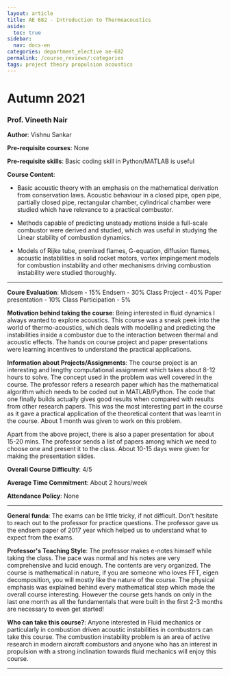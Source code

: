 ```yaml
---
layout: article
title: AE 682 - Introduction to Thermoacoustics
aside:
  toc: true
sidebar:
  nav: docs-en
categories: department_elective ae-682
permalink: /course_reviews/:categories
tags: project theory propulsion acoustics
---
```



# Autumn 2021
### Prof. Vineeth Nair
**Author**: Vishnu Sankar

**Pre-requisite courses**: None

**Pre-requisite skills**: Basic coding skill in Python/MATLAB is useful

**Course Content**:
- Basic acoustic theory with an emphasis on the mathematical derivation from conservation laws. Acoustic behaviour in a closed pipe, open pipe, partially closed pipe, rectangular chamber, cylindrical chamber were studied which have relevance to a practical combustor. 

- Methods capable of predicting unsteady motions inside a full-scale combustor were derived and studied, which was useful in studying the Linear stability of combustion dynamics. 

- Models of Rijke tube, premixed flames, G-equation, diffusion flames, acoustic instabilities in solid rocket motors, vortex impingement models for combustion instability and other mechanisms driving combustion instability were studied thoroughly. 

---

**Coure Evaluation**:
Midsem - 15%
Endsem - 30%
Class Project - 40%
Paper presentation - 10%
Class Participation - 5%

**Motivation behind taking the course**:
Being interested in fluid dynamics I always wanted to explore acoustics. This course was a sneak peek into the world of thermo-acoustics, which deals with modelling and predicting the instabilities inside a combustor due to the interaction between thermal and acoustic effects. The hands on course project and paper presentations were learning incentives to understand the practical applications.

**Information about Projects/Assignments**:
The course project is an interesting and lengthy computational assignment which takes about 8-12 hours to solve. The concept used in the problem was well covered in the course. The professor refers a research paper which has the mathematical algorithm which needs to be coded out in MATLAB/Python. The code that one finally builds actually gives good results when compared with results from other research papers. This was the most interesting part in the course as it gave a practical application of the theoretical content that was learnt in the course. About 1 month was given to work on this problem.

Apart from the above project, there is also a paper presentation for about 15-20 mins. The professor sends a list of papers among which we need to choose one and present it to the class. About 10-15 days were given for making the presentation slides. 

**Overall Course Difficulty**: 4/5

**Average Time Commitment**:
About 2 hours/week


**Attendance Policy**: None

---

**General funda**: 
The exams can be little tricky, if not difficult. Don't hesitate to reach out to the professor for practice questions. The professor gave us the endsem paper of 2017 year which helped us to understand what to expect from the exams. 

**Professor's Teaching Style**: 
The professor makes e-notes himself while taking the class. The pace was normal and his notes are very comprehensive and lucid enough. The contents are very organized. The course is mathematical in nature, if you are someone who loves FFT, eigen decomposition, you will mostly like the nature of the course. The physical emphasis was explained behind every mathematical step which made the overall course interesting. However the course gets hands on only in the last one month as all the fundamentals that were built in the first 2-3 months are necessary to even get started!

**Who can take this course?**: 
Anyone interested in Fluid mechanics or particularly in combustion driven acoustic instabilities in combustors can take this course. The combustion instability problem is an area of active research in modern aircraft combustors and anyone who has an interest in propulsion with a strong inclination towards fluid mechanics will enjoy this course.

---
